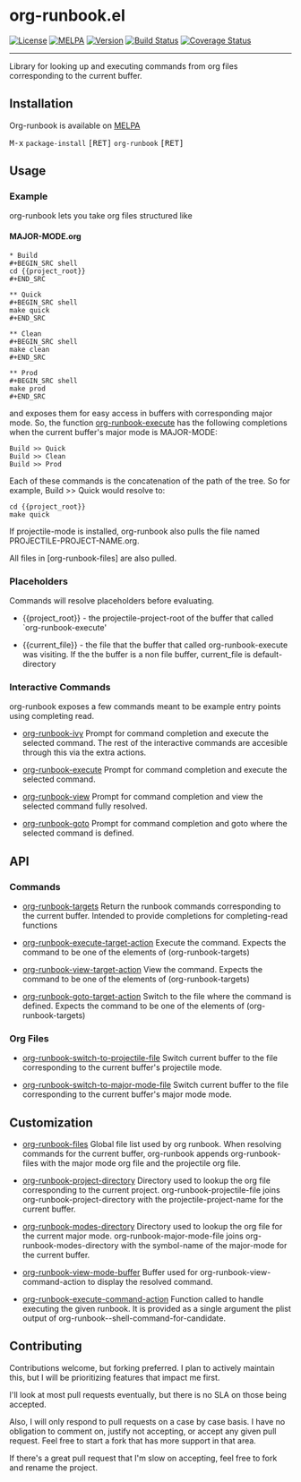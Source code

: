 # org-runbook.el 
[![License](https://img.shields.io/badge/license-GPL_3-green.svg)](https://www.gnu.org/licenses/gpl-3.0.txt)
[![MELPA](https://melpa.org/packages/org-runbook-badge.svg)](https://melpa.org/#/org-runbook)
[![Version](https://img.shields.io/github/v/tag/tyler-dodge/org-runbook)](https://github.com/tyler-dodge/org-runbook/releases)
[![Build Status](https://travis-ci.com/tyler-dodge/org-runbook.png?branch=master)](https://travis-ci.com/github/tyler-dodge/org-runbook) 
[![Coverage Status](https://coveralls.io/repos/github/tyler-dodge/org-runbook/badge.png?branch=master)](https://coveralls.io/github/tyler-dodge/org-runbook)

---

Library for looking up and executing commands from org files corresponding to the current buffer.

## Installation

Org-runbook is available on [MELPA](http://melpa.org)

<kbd>M-x</kbd> `package-install` <kbd>[RET]</kbd> `org-runbook` <kbd>[RET]</kbd>

## Usage

### Example

org-runbook lets you take org files structured like

#### MAJOR-MODE.org
```
* Build
#+BEGIN_SRC shell
cd {{project_root}}
#+END_SRC

** Quick
#+BEGIN_SRC shell
make quick
#+END_SRC

** Clean
#+BEGIN_SRC shell
make clean
#+END_SRC

** Prod
#+BEGIN_SRC shell
make prod
#+END_SRC
```

and exposes them for easy access in buffers with corresponding major mode.
So, the function [org-runbook-execute](#org-runbook-execute) has the following completions when the current buffer's major mode is MAJOR-MODE:

```
Build >> Quick
Build >> Clean
Build >> Prod
```

Each of these commands is the concatenation of the path of the tree. So for example, Build >> Quick would resolve to:

```
cd {{project_root}}
make quick
```

If projectile-mode is installed, org-runbook also pulls the file named PROJECTILE-PROJECT-NAME.org.

All files in [org-runbook-files] are also pulled.


### Placeholders
Commands will resolve placeholders before evaluating.

* {{project_root}} - the projectile-project-root of the buffer that called `org-runbook-execute'

* {{current_file}} - the file that the buffer that called org-runbook-execute was visiting. If the the buffer is a non file buffer, current_file is default-directory

### Interactive Commands

org-runbook exposes a few commands meant to be example entry points using completing read. 

* [org-runbook-ivy](#org-runbook-ivy) <a name="org-runbook-ivy"></a>Prompt for command completion and execute the selected command. The rest of the interactive commands
are accesible through this via the extra actions.

* [org-runbook-execute](#org-runbook-execute) <a name="org-runbook-execute"></a> Prompt for command completion and execute the selected command.

* [org-runbook-view](#org-runbook-view) <a name="org-runbook-view"></a> Prompt for command completion and view the selected command fully resolved.

* [org-runbook-goto](#org-runbook-goto) <a name="org-runbook-goto"></a> Prompt for command completion and goto where the selected command is defined.

## API

### Commands

* [org-runbook-targets](#org-runbook-targets) <a name="org-runbook-targets"></a> Return the runbook commands corresponding to the current buffer.
Intended to provide completions for completing-read functions

* [org-runbook-execute-target-action](#org-runbook-execute-target-action) <a name="org-runbook-execute-command-action"></a> Execute the command.
Expects the command to be one of the elements of (org-runbook-targets)

* [org-runbook-view-target-action](#org-runbook-view-target-action) <a name="org-runbook-view-command-action"></a>  View the command.
Expects the command to be one of the elements of (org-runbook-targets)

* [org-runbook-goto-target-action](#org-runbook-goto-target-action) <a name="org-runbook-goto-command-action"></a>  Switch to the file where the command is defined.
Expects the command to be one of the elements of (org-runbook-targets)

### Org Files
* [org-runbook-switch-to-projectile-file](#org-runbook-switch-to-projectile-file) <a name="org-runbook-switch-to-projectile-file"></a> Switch current buffer to the file corresponding to the current buffer's projectile mode.

* [org-runbook-switch-to-major-mode-file](#org-runbook-switch-to-major-mode-file) <a name="org-runbook-switch-to-major-mode-file"></a> Switch current buffer to the file corresponding to the current buffer's major mode mode.

## Customization

* [org-runbook-files](#org-runbook-files) <a name="org-runbook-files"></a> Global file list used by org runbook. 
When resolving commands for the current buffer, org-runbook appends org-runbook-files with the major mode org file and the projectile org file.

* [org-runbook-project-directory](#org-runbook-project-directory) <a name="org-runbook-project-directory"></a> Directory used to lookup the org file corresponding to the current project.
org-runbook-projectile-file joins org-runbook-project-directory
with the projectile-project-name for the current buffer.

* [org-runbook-modes-directory](#org-runbook-modes-directory) <a name="org-runbook-modes-directory"></a> Directory used to lookup the org file for the current major mode.
org-runbook-major-mode-file joins org-runbook-modes-directory
with the symbol-name of the major-mode for the current buffer.

* [org-runbook-view-mode-buffer](#org-runbook-view-mode-bxuffer) <a name="org-runbook-view-mode-bxuffer"></a> Buffer used for org-runbook-view-command-action to display the resolved command.

* [org-runbook-execute-command-action](#org-runbook-execute-command-action) <a name="org-runbook-execute-command-action"></a> Function called to handle executing the given runbook.
It is provided as a single argument the plist output of org-runbook--shell-command-for-candidate.

## Contributing

Contributions welcome, but forking preferred. 
I plan to actively maintain this, but I will be prioritizing features that impact me first.

I'll look at most pull requests eventually, but there is no SLA on those being accepted. 
    
Also, I will only respond to pull requests on a case by case basis. 
I have no obligation to comment on, justify not accepting, or accept any given pull request. 
Feel free to start a fork that has more support in that area.

If there's a great pull request that I'm slow on accepting, feel free to fork and rename the project.
